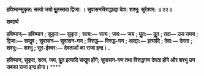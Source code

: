 **हविष्मान्सुकृत: सत्यो जयो मूॢतस्तदा द्विजा: ।** **सुवासनविरुद्धाद्या देवा: शश्भु: सुरेश्वर: ॥ २२॥** 

**शब्दार्थ** 

**हविष्मान्—** **हविष्मान** **; सुकृत:—** **सुकृत** **; सत्य:—** **सत्य** **; जय:—** **जय** **; मूॢत:—** **मूॢत** **; तदा—** **उस समय** **; द्विजा:—** **सप्तॢष** **;** **सुवासन—** **सुवासन-गण** **; विरुद्ध—** **विरुद्ध-गण** **; आद्या:—** **इत्यादि** **; देवा:—** **देवता** **; शश्भु:—** **शश्भु** **; सुर-ईश्वर:—** **देवताओं का** **राजा इन्द्र।** **.** 

**हविष्मान, सुकृत, सत्य, जय, मूॢत इत्यादि सप्तॢष होंगे; सुवासन-गण तथा विरुद्धगण** **देवता होंगे और शश्भु उन सबका राजा इन्द्र होगा।** **** 